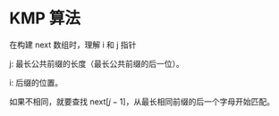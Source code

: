 # KMP 算法

在构建 next 数组时，理解 i 和 j 指针

j: 最长公共前缀的长度（最长公共前缀的后一位）。

i: 后缀的位置。

如果不相同，就要查找 $\mathrm{next}[j-1]$，从最长相同前缀的后一个字母开始匹配。

